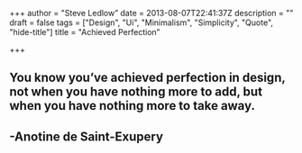 +++
author = "Steve Ledlow”
date = 2013-08-07T22:41:37Z
description = ""
draft = false
tags = ["Design", "Ui", "Minimalism", "Simplicity", "Quote", "hide-title"]
title = "Achieved Perfection”

+++


## You know you’ve achieved perfection in design, not when you have nothing more to add, but when you have nothing more to take away.

## -Anotine de Saint-Exupery

